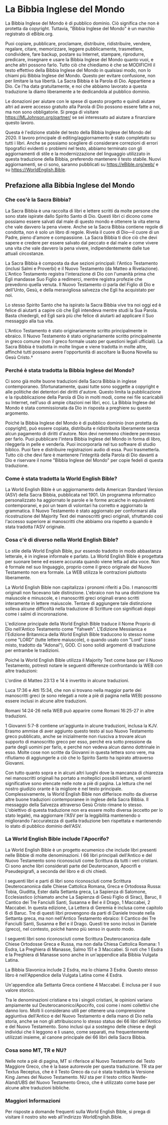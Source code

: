 # La Bibbia Inglese del Mondo

La Bibbia Inglese del Mondo è di pubblico dominio. Ciò significa che non è protetta da copyright. Tuttavia, "Bibbia Inglese del Mondo" è un marchio registrato di eBible.org.

Puoi copiare, pubblicare, proclamare, distribuire, ridistribuire, vendere, regalare, citare, memorizzare, leggere pubblicamente, trasmettere, condividere, fare backup, postare su Internet, stampare, riprodurre, predicare, insegnare e usare la Bibbia Inglese del Mondo quanto vuoi, e anche altri possono farlo. Tutto ciò che chiediamo è che se MODIFICHI il testo effettivo della Bibbia Inglese del Mondo in qualsiasi modo, non lo chiami più Bibbia Inglese del Mondo. Questo per evitare confusione, non per limitare la tua libertà. La Sacra Bibbia è la Parola di Dio. Appartiene a Dio. Ce l'ha data gratuitamente, e noi che abbiamo lavorato a questa traduzione la diamo liberamente a te dedicandola al pubblico dominio.

Le donazioni per aiutare con le spese di questo progetto e quindi aiutare altri ad avere accesso gratuito alla Parola di Dio possono essere fatte a noi, ma non sono obbligatorie. Si prega di visitare https://MLJohnson.org/partner/ se sei interessato ad aiutare a finanziare questo lavoro.

Questa è l'edizione stabile del testo della Bibbia Inglese del Mondo del 2020. Il lavoro principale di editing/aggiornamento è stato completato su tutti i libri. Anche se possiamo scegliere di considerare correzioni di errori tipografici evidenti o problemi nel testo, abbiamo terminato con gli aggiornamenti di stile e la modernizzazione del linguaggio utilizzato in questa traduzione della Bibbia, preferendo mantenere il testo stabile. Nuovi aggiornamenti, se ci sono, saranno pubblicati su https://eBible.org/web/ e su https://WorldEnglish.Bible.

## Prefazione alla Bibbia Inglese del Mondo

### Che cos'è la Sacra Bibbia?

La Sacra Bibbia è una raccolta di libri e lettere scritti da molte persone che sono state ispirate dallo Spirito Santo di Dio. Questi libri ci dicono come possiamo essere salvati dal male di questo mondo e ottenere la vita eterna che vale davvero la pena vivere. Anche se la Sacra Bibbia contiene regole di condotta, non è solo un libro di regole. Rivela il cuore di Dio—il cuore di un Padre, pieno d'amore e compassione. La Sacra Bibbia ti dice ciò che devi sapere e credere per essere salvato dal peccato e dal male e come vivere una vita che vale davvero la pena vivere, indipendentemente dalle tue attuali circostanze.

La Sacra Bibbia è composta da due sezioni principali: l'Antico Testamento (inclusi Salmi e Proverbi) e il Nuovo Testamento (da Matteo a Rivelazione). L'Antico Testamento registra l'interazione di Dio con l'umanità prima che Egli mandasse Suo Figlio a redimerci, mentre registra profezie che prevedono quella venuta. Il Nuovo Testamento ci parla del Figlio di Dio e dell'Unto, Gesù, e della meravigliosa salvezza che Egli ha acquistato per noi.

Lo stesso Spirito Santo che ha ispirato la Sacra Bibbia vive tra noi oggi ed è felice di aiutarti a capire ciò che Egli intendeva mentre studi la Sua Parola. Basta chiedergli, ed Egli sarà più che felice di aiutarti ad applicare il Suo messaggio alla tua vita.

L'Antico Testamento è stato originariamente scritto principalmente in ebraico. Il Nuovo Testamento è stato originariamente scritto principalmente in greco comune (non il greco formale usato per questioni legali ufficiali). La Sacra Bibbia è tradotta in molte lingue e viene tradotta in molte altre, affinché tutti possano avere l'opportunità di ascoltare la Buona Novella su Gesù Cristo.†

### Perché è stata tradotta la Bibbia Inglese del Mondo?

Ci sono già molte buone traduzioni della Sacra Bibbia in inglese contemporaneo. Sfortunatamente, quasi tutte sono soggette a copyright e alle politiche dei detentori dei diritti d'autore. Questo limita la pubblicazione e la ripubblicazione della Parola di Dio in molti modi, come nei file scaricabili su Internet, nell'uso di ampie citazioni nei libri, ecc. La Bibbia Inglese del Mondo è stata commissionata da Dio in risposta a preghiere su questo argomento.

Poiché la Bibbia Inglese del Mondo è di pubblico dominio (non protetta da copyright), può essere copiata, distribuita e ridistribuita liberamente senza alcun pagamento di diritti d'autore. Non devi nemmeno chiedere permesso per farlo. Puoi pubblicare l'intera Bibbia Inglese del Mondo in forma di libro, rileggerla in pelle e venderla. Puoi incorporarla nel tuo software di studio biblico. Puoi fare e distribuire registrazioni audio di essa. Puoi trasmetterla. Tutto ciò che devi fare è mantenere l'integrità della Parola di Dio davanti a Dio e riservare il nome "Bibbia Inglese del Mondo" per copie fedeli di questa traduzione.

### Come è stata tradotta la World English Bible?

La World English Bible è un aggiornamento della American Standard Version (ASV) della Sacra Bibbia, pubblicata nel 1901. Un programma informatico personalizzato ha aggiornato le parole e le forme arcaiche in equivalenti contemporanei, e poi un team di volontari ha corretto e aggiornato la grammatica. Il Nuovo Testamento è stato aggiornato per conformarsi alla ricostruzione del Majority Text dei manoscritti greci originali, sfruttando così l'accesso superiore ai manoscritti che abbiamo ora rispetto a quando è stata tradotta l'ASV originale.

### Cosa c'è di diverso nella World English Bible?

Lo stile della World English Bible, pur essendo tradotto in modo abbastanza letterale, è in inglese informale e parlato. La World English Bible è progettata per suonare bene ed essere accurata quando viene letta ad alta voce. Non è formale nel suo linguaggio, proprio come il greco originale del Nuovo Testamento non era formale. La WEB utilizza le contrazioni piuttosto liberamente.

La World English Bible non capitalizza i pronomi riferiti a Dio. I manoscritti originali non facevano tale distinzione. L'ebraico non ha una distinzione tra maiuscole e minuscole, e i manoscritti greci originali erano scritti interamente in lettere maiuscole. Tentare di aggiungere tale distinzione solleva alcune difficoltà nella traduzione di Scritture con significati doppi come i salmi di incoronazione.

L'edizione principale della World English Bible traduce il Nome Proprio di Dio nell'Antico Testamento come "Yahweh". L'Edizione Messianica e l'Edizione Britannica della World English Bible traducono lo stesso nome come "LORD" (tutte lettere maiuscole), o quando usato con "Lord" (caso misto, tradotto da "Adonai"), GOD. Ci sono solidi argomenti di traduzione per entrambe le tradizioni.

Poiché la World English Bible utilizza il Majority Text come base per il Nuovo Testamento, potresti notare le seguenti differenze confrontando la WEB con altre traduzioni:

L'ordine di Matteo 23:13 e 14 è invertito in alcune traduzioni.

Luca 17:36 e Atti 15:34, che non si trovano nella maggior parte dei manoscritti greci (e sono relegati a note a piè di pagina nella WEB) possono essere inclusi in alcune altre traduzioni.

Romani 14:24-26 nella WEB può apparire come Romani 16:25-27 in altre traduzioni.

1 Giovanni 5:7-8 contiene un'aggiunta in alcune traduzioni, inclusa la KJV. Erasmo ammise di aver aggiunto questo testo al suo Nuovo Testamento greco pubblicato, anche se inizialmente non riusciva a trovare alcun supporto di manoscritto greco per esso, perché era sotto pressione da parte degli uomini per farlo, e perché non vedeva alcun danno dottrinale in esso. Molte cose non scritte da Giovanni in questa lettera sono vere, ma rifiutiamo di aggiungerle a ciò che lo Spirito Santo ha ispirato attraverso Giovanni.

Con tutto quanto sopra e in alcuni altri luoghi dove la mancanza di chiarezza nei manoscritti originali ha portato a molteplici possibili letture, varianti significative sono elencate nelle note a piè di pagina. La lettura che nel nostro giudizio orante è la migliore è nel testo principale. Complessivamente, la World English Bible non differisce molto da diverse altre buone traduzioni contemporanee in inglese della Sacra Bibbia. Il messaggio della Salvezza attraverso Gesù Cristo rimane lo stesso. L'obiettivo di questa traduzione non era essere molto diversa (eccetto per lo stato legale), ma aggiornare l'ASV per la leggibilità mantenendo o migliorando l'accuratezza di quella traduzione ben rispettata e mantenendo lo stato di pubblico dominio dell'ASV.

### La World English Bible include l'Apocrifo?

La World English Bible è un progetto ecumenico che include libri presenti nelle Bibbie di molte denominazioni. I 66 libri principali dell'Antico e del Nuovo Testamento sono riconosciuti come Scrittura da tutti i veri cristiani. Ci sono anche libri considerati parte del Deuterocanon, Apocrifi e Pseudepigrafi, a seconda del libro e di chi chiedi.

I seguenti libri e parti di libri sono riconosciuti come Scrittura Deuterocanonica dalle Chiese Cattolica Romana, Greca e Ortodossa Russa: Tobia, Giuditta, Ester dalla Settanta greca, La Sapienza di Salomone, Ecclesiastico (chiamato anche La Sapienza di Gesù Figlio di Sirac), Baruc, Il Cantico dei Tre Fanciulli Santi, Susanna e Bel e il Drago, 1 Maccabei, 2 Maccabei. In questa edizione, La Lettera di Geremia è inclusa come capitolo 6 di Baruc. Tre di questi libri provengono da parti di Daniele trovate nella Settanta greca, ma non nell'Antico Testamento ebraico: Il Cantico dei Tre Fanciulli Santi, Susanna e Bel e il Drago. Questi tre sono inclusi in Daniele (greco), nel contesto, poiché hanno più senso in questo modo.

I seguenti libri sono riconosciuti come Scrittura Deuterocanonica dalle Chiese Ortodosse Greca e Russa, ma non dalla Chiesa Cattolica Romana: 1 Esdra, La Preghiera di Manasse, Salmo 151 e 3 Maccabei. Si noti che 1 Esdra e la Preghiera di Manasse sono anche in un'appendice alla Bibbia Vulgata Latina.

La Bibbia Slavonica include 2 Esdra, ma lo chiama 3 Esdra. Questo stesso libro è nell'Appendice della Vulgata Latina come 4 Esdra.

Un'appendice alla Settanta Greca contiene 4 Maccabei. È inclusa per il suo valore storico.

Tra le denominazioni cristiane e tra i singoli cristiani, le opinioni variano ampiamente sul Deuterocanonico/Apocrifo, così come i nomi collettivi che danno loro. Molti li considerano utili per ottenere una comprensione aggiuntiva dell'Antico e del Nuovo Testamento e della mano di Dio nella storia, anche se non gli attribuiscono lo stesso status dei 66 libri dell'Antico e del Nuovo Testamento. Sono inclusi qui a sostegno delle chiese e degli individui che li leggono e li usano, come separati, ma frequentemente utilizzati insieme, al canone principale dei 66 libri della Sacra Bibbia.

### Cosa sono MT, TR e NU?

Nelle note a piè di pagina, MT si riferisce al Nuovo Testamento del Testo Maggiore Greco, che è la base autorevole per questa traduzione. TR sta per Textus Receptus, che è il Testo Greco da cui è stata tradotta la Versione King James del Nuovo Testamento. NU sta per il testo critico Nestle-Aland/UBS del Nuovo Testamento Greco, che è utilizzato come base per alcune altre traduzioni bibliche.

### Maggiori Informazioni

Per risposte a domande frequenti sulla World English Bible, si prega di visitare il nostro sito web all'indirizzo WorldEnglish.Bible.
